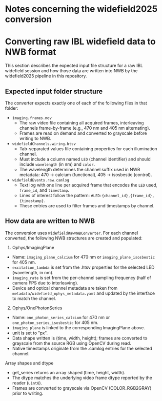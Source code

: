 # Notes concerning the widefield2025 conversion

# Converting raw IBL widefield data to NWB format

This section describes the expected input file structure for a raw IBL widefield session and how those data are
written into NWB by the widefield2025 pipeline in this repository.

## Expected input folder structure
The converter expects exactly one of each of the following files in that folder:

- `imaging.frames.mov`
  - The raw video file containing all acquired frames, interleaving channels frame-by-frame (e.g., 470 nm and 405 nm alternating).
  - Frames are read on demand and converted to grayscale before writing to NWB.
- `widefieldChannels.wiring.htsv`
  - Tab-separated values file containing properties for each illumination channel.
  - Must include a column named `LED` (channel identifier) and should include `wavelength` (in nm) and `color`.
  - The wavelength determines the channel suffix used in NWB metadata: 470 -> calcium (functional), 405 -> isosbestic (control).
- `widefieldEvents.raw.camlog`
  - Text log with one line per acquired frame that encodes the `LED` used, `frame_id`, and `timestamp`.
  - Lines of interest follow the pattern: `#LED:{channel_id},{frame_id},{timestamp}`.
  - These entries are used to filter frames and timestamps by channel.

## How data are written to NWB
The conversion uses `WidefieldRawNWBConverter`. For each channel converted, the following NWB structures are created and populated:

1) Ophys/ImagingPlane
- Name: `imaging_plane_calcium` for 470 nm or `imaging_plane_isosbestic` for 405 nm.
- `excitation_lambda` is set from the .htsv properties for the selected LED (wavelength, in nm).
- `imaging_rate` is set from the per-channel sampling frequency (half of camera FPS due to interleaving).
- Device and optical channel metadata are taken from `metadata/widefield_ophys_metadata.yaml` and updated by the interface to match the channel.

2) Ophys/OnePhotonSeries
- Name: `one_photon_series_calcium` for 470 nm or `one_photon_series_isosbestic` for 405 nm.
- `imaging_plane` is linked to the corresponding ImagingPlane above.
- unit is set to "px".
- Data shape written is (time, width, height); frames are converted to grayscale from the source RGB using OpenCV during read.
- Native timestamps originate from the .camlog entries for the selected channel.

Array shapes and dtype
- get_series returns an array shaped (time, height, width).
- The dtype matches the underlying video frame dtype reported by the reader (`uint8`).
- Frames are converted to grayscale via OpenCV (COLOR_RGB2GRAY) prior to writing.
